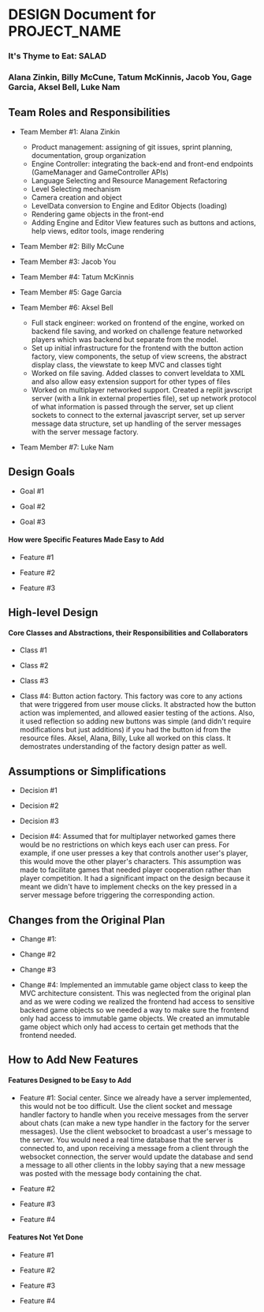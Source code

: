 # DESIGN Document for PROJECT_NAME

### It's Thyme to Eat: SALAD

### Alana Zinkin, Billy McCune, Tatum McKinnis, Jacob You, Gage Garcia, Aksel Bell, Luke Nam

## Team Roles and Responsibilities

* Team Member #1: Alana Zinkin
    * Product management: assigning of git issues, sprint planning, documentation, group
      organization
    * Engine Controller: integrating the back-end and front-end endpoints (GameManager and
      GameController APIs)
    * Language Selecting and Resource Management Refactoring
    * Level Selecting mechanism
    * Camera creation and object
    * LevelData conversion to Engine and Editor Objects (loading)
    * Rendering game objects in the front-end
    * Adding Engine and Editor View features such as buttons and actions, help views, editor tools,
      image rendering

* Team Member #2: Billy McCune

* Team Member #3: Jacob You

* Team Member #4: Tatum McKinnis

* Team Member #5: Gage Garcia

* Team Member #6: Aksel Bell
  * Full stack engineer: worked on frontend of the engine, worked on backend file saving, and worked on challenge feature networked players which was backend but separate from the model.
  * Set up initial infrastructure for the frontend with the button action factory, view components, the setup of view screens, the abstract display class, the viewstate to keep MVC and classes tight
  * Worked on file saving. Added classes to convert leveldata to XML and also allow easy extension support for other types of files
  * Worked on multiplayer networked support. Created a replit javscript server (with a link in external properties file), set up network protocol of what information is passed through the server, set up client sockets to connect to the external javascript server, set up server message data structure, set up handling of the server messages with the server message factory.

* Team Member #7: Luke Nam

## Design Goals

* Goal #1

* Goal #2

* Goal #3

#### How were Specific Features Made Easy to Add

* Feature #1

* Feature #2

* Feature #3

## High-level Design

#### Core Classes and Abstractions, their Responsibilities and Collaborators

* Class #1

* Class #2

* Class #3

* Class #4: Button action factory. This factory was core to any actions that were triggered from user mouse clicks. It abstracted how the button action was implemented, and allowed easier testing of the actions. Also, it used reflection so adding new buttons was simple (and didn't require modifications but just additions) if you had the button id from the resource files. Aksel, Alana, Billy, Luke all worked on this class. It demostrates understanding of the factory design patter as well.

## Assumptions or Simplifications

* Decision #1

* Decision #2

* Decision #3

* Decision #4: Assumed that for multiplayer networked games there would be no restrictions on which keys each user can press. For example, if one user presses a key that controls another user's player, this would move the other player's characters. This assumption was made to facilitate games that needed player cooperation rather than player competition. It had a significant impact on the design because it meant we didn't have to implement checks on the key pressed in a server message before triggering the corresponding action.

## Changes from the Original Plan

* Change #1: 

* Change #2

* Change #3

* Change #4: Implemented an immutable game object class to keep the MVC architecture consistent. This was neglected from the original plan and as we were coding we realized the frontend had access to sensitive backend game objects so we needed a way to make sure the frontend only had access to immutable game objects. We created an immutable game object which only had access to certain get methods that the frontend needed. 

## How to Add New Features

#### Features Designed to be Easy to Add

* Feature #1: Social center. Since we already have a server implemented, this would not be too difficult. Use the client socket and message handler factory to handle when you receive messages from the server about chats (can make a new type handler in the factory for the server messages). Use the client websocket to broadcast a user's message to the server. You would need a real time database that the server is connected to, and upon receiving a message from a client through the websocket connection, the server would update the database and send a message to all other clients in the lobby saying that a new message was posted with the message body containing the chat.

* Feature #2

* Feature #3

* Feature #4

#### Features Not Yet Done

* Feature #1

* Feature #2

* Feature #3

* Feature #4
 